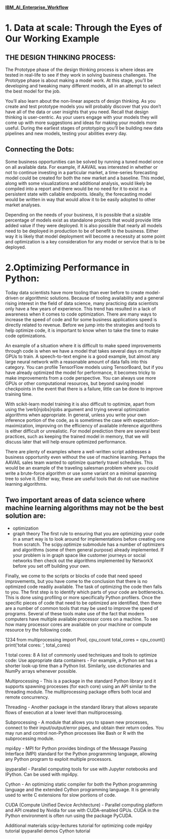 



**[IBM_AI_Enterprise_Workflow](https://www.coursera.org/specializations/ibm-ai-workflow?)**


# 1. Data at scale: Through the Eyes of Our Working Example

## THE DESIGN THINKING PROCESS:

The Prototype phase of the design thinking process is where ideas are tested in real-life to see if they work in solving business challenges. The Prototype phase is about making a model work. At this stage, you’ll be developing and tweaking many different models, all in an attempt to select the best model for the job.

You’ll also learn about the non-linear aspects of design thinking. As you create and test prototype models you will probably discover that you don’t have all of the data or user insights that you need. Recall that design thinking is user-centric. As your users engage with your models they will come up with more suggestions and ideas for making your models more useful. During the earliest stages of prototyping you’ll be building new data pipelines and new models, testing your abilities every day.

## Connecting the Dots:

Some business opportunities can be solved by running a tuned model once on all available data. For example, if AAVAIL was interested in whether or not to continue investing in a particular market, a time-series forecasting model could be created for both the new market and a baseline. This model, along with some visualizations and additional analysis, would likely be compiled into a report and there would be no need for it to exist in a persistent state with callable endpoints. Ideally, the forecasting model would be written in way that would allow it to be easily adopted to other market analyses.

Depending on the needs of your business, it is possible that a sizable percentage of models exist as standalone projects that would provide little added value if they were deployed. It is also possible that nearly all models need to be deployed in production to be of benefit to the business. Either way it is likely that model deployment will become a necessity at some point and optimization is a key consideration for any model or service that is to be deployed.


# 2.Optimizing Performance in Python:

Today data scientists have more tooling than ever before to create model-driven or algorithmic solutions. Because of tooling availability and a general rising interest in the field of data science, many practicing data scientists only have a few years of experience. This trend has resulted in a lack of awareness when it comes to code optimization. There are many ways to increase the speed of code and for some business applications speed is directly related to revenue. Before we jump into the strategies and tools to help optimize code, it is important to know when to take the time to make code optimizations.

An example of a situation where it is difficult to make speed improvements through code is when we have a model that takes several days on multiple GPUs to train. A speech-to-text engine is a good example, but almost any large neural network with a reasonable amount of data falls into this category. You can profile TensorFlow models using TensorBoard, but if you have already optimized the model for performance, it becomes tricky to make improvements from a code perspective. You can always use more GPUs or other computational resources, but beyond saving model checkpoints in the event that there is a failure, little can be done to improve training time.

With scikit-learn model training it is also difficult to optimize, apart from using the \verb|njobs|njobs argument and trying several optimization algorithms when appropriate. In general, unless you write your own inference portion of the code, as is sometimes the case with expectation-maximization, improving on the efficiency of available inference algorithms is either difficult or unrealistic. For model prediction there are several best practices, such as keeping the trained model in memory, that we will discuss later that will help ensure optimized performance.

There are plenty of examples where a well-written script addresses a business opportunity even without the use of machine learning. Perhaps the AAVAIL sales team wanted to optimize quarterly travel schedules. This would be an example of the traveling salesman problem where you could write a brute-force algorithm or use some variant on a minimal spanning tree to solve it. Either way, these are useful tools that do not use machine learning algorithms.

## Two important areas of data science where machine learning algorithms may not be the best solution are:

- optimization
- graph theory
The first rule to ensuring that you are optimizing your code in a smart way is to look around for implementations before creating one from scratch. The scipy.optimize submodule has a number of optimizers and algorithms (some of them general purpose) already implemented. If your problem is in graph space like customer journeys or social networks then check out the algorithms implemented by NetworkX before you set off building your own.

Finally, we come to the scripts or blocks of code that need speed improvements, but you have come to the conclusion that there is no optimized code readily available. The task of optimizing the code then falls to you. The first step is to identify which parts of your code are bottlenecks. This is done using profiling or more specifically Python profilers. Once the specific pieces of code that need to be optimized are identified, then there are a number of common tools that may be used to improve the speed of programs. Several of these tools make use of the fact that modern computers have multiple available processor cores on a machine. To see how many processor cores are available on your machine or compute resource try the following code.

1234
from multiprocessing import Pool, cpu_count
total_cores = cpu_count()
print('total cores: ', total_cores)

1
total cores: 8
A list of commonly used techniques and tools to optimize code:
Use appropriate data containers - For example, a Python set has a shorter look-up time than a Python list. Similarly, use dictionaries and NumPy arrays whenever possible.

Multiprocessing - This is a package in the standard Python library and it supports spawning processes (for each core) using an API similar to the threading module. The multiprocessing package offers both local and remote concurrency.

Threading - Another package in the standard library that allows separate flows of execution at a lower level than multiprocessing.

Subprocessing - A module that allows you to spawn new processes, connect to their input/output/error pipes, and obtain their return codes. You may run and control non-Python processes like Bash or R with the subprocessing module.

mpi4py - MPI for Python provides bindings of the Message Passing Interface (MPI) standard for the Python programming language, allowing any Python program to exploit multiple processors.

ipyparallel - Parallel computing tools for use with Jupyter notebooks and IPython. Can be used with mpi4py.

Cython - An optimizing static compiler for both the Python programming language and the extended Cython programming language. It is generally used to write C extensions for slow portions of code.

CUDA (Compute Unified Device Architecture) - Parallel computing platform and API created by Nvidia for use with CUDA-enabled GPUs. CUDA in the Python environment is often run using the package PyCUDA.

Additional materials
scipy-lectures tutorial for optimizing code
mpi4py tutorial
ipyparallel demos
Cython tutorial
